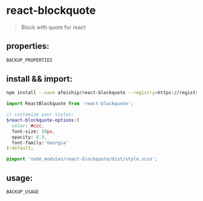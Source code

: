 # react-blockquote
> Block with quote for react

## properties:
```javascript
BACKUP_PROPERTIES
```

## install && import:
```bash
npm install --save afeiship/react-blockquote --registry=https://registry.npm.taobao.org
```

```js
import ReactBlockquote from 'react-blockquote';
```

```scss
// customize your styles:
$react-blockquote-options:(
  color: #ccc,
  font-size: 50px,
  opacity: 0.3,
  font-family:'Georgia'
)!default;

@import 'node_modules/react-blockquote/dist/style.scss';
```


## usage:
```jsx
BACKUP_USAGE
```
